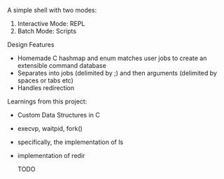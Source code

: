 A simple shell with two modes:   
  1) Interactive Mode: REPL  
  2) Batch Mode: Scripts

Design Features   
- Homemade C hashmap and enum matches user jobs to create an extensible command database  
- Separates into jobs (delimited by ;) and then arguments (delimited by spaces or tabs etc)  
- Handles redirection  

Learnings from this project:  
- Custom Data Structures in C  
- execvp, waitpid, fork()    
- specifically, the implementation of ls  
- implementation of redir  

  TODO
 
